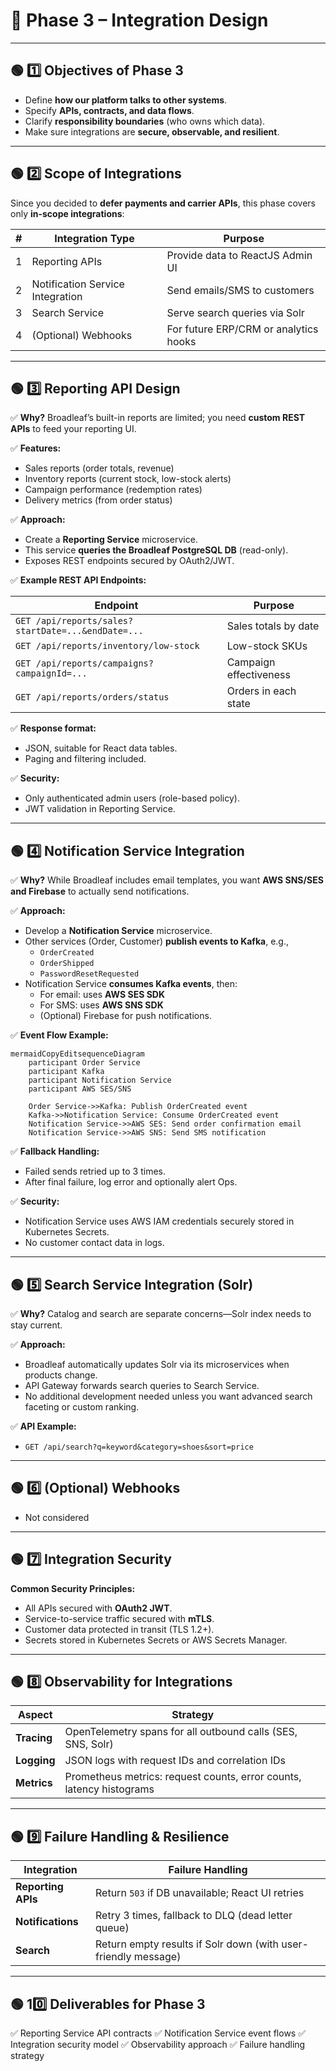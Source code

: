 # 📘 Phase 3 – Integration Design

------

## 🟢 1️⃣ Objectives of Phase 3

- Define **how our platform talks to other systems**.
- Specify **APIs, contracts, and data flows**.
- Clarify **responsibility boundaries** (who owns which data).
- Make sure integrations are **secure, observable, and resilient**.

------

## 🟢 2️⃣ Scope of Integrations

Since you decided to **defer payments and carrier APIs**, this phase covers only **in-scope integrations**:

| #    | Integration Type                 | Purpose                               |
| ---- | -------------------------------- | ------------------------------------- |
| 1    | Reporting APIs                   | Provide data to ReactJS Admin UI      |
| 2    | Notification Service Integration | Send emails/SMS to customers          |
| 3    | Search Service                   | Serve search queries via Solr         |
| 4    | (Optional) Webhooks              | For future ERP/CRM or analytics hooks |



------

## 🟢 3️⃣ Reporting API Design

✅ **Why?**
 Broadleaf’s built-in reports are limited; you need **custom REST APIs** to feed your reporting UI.

✅ **Features:**

- Sales reports (order totals, revenue)
- Inventory reports (current stock, low-stock alerts)
- Campaign performance (redemption rates)
- Delivery metrics (from order status)

✅ **Approach:**

- Create a **Reporting Service** microservice.
- This service **queries the Broadleaf PostgreSQL DB** (read-only).
- Exposes REST endpoints secured by OAuth2/JWT.

✅ **Example REST API Endpoints:**

| Endpoint                                           | Purpose                |
| -------------------------------------------------- | ---------------------- |
| `GET /api/reports/sales?startDate=...&endDate=...` | Sales totals by date   |
| `GET /api/reports/inventory/low-stock`             | Low-stock SKUs         |
| `GET /api/reports/campaigns?campaignId=...`        | Campaign effectiveness |
| `GET /api/reports/orders/status`                   | Orders in each state   |



✅ **Response format:**

- JSON, suitable for React data tables.
- Paging and filtering included.

✅ **Security:**

- Only authenticated admin users (role-based policy).
- JWT validation in Reporting Service.

------

## 🟢 4️⃣ Notification Service Integration

✅ **Why?**
 While Broadleaf includes email templates, you want **AWS SNS/SES and Firebase** to actually send notifications.

✅ **Approach:**

- Develop a **Notification Service** microservice.
- Other services (Order, Customer) **publish events to Kafka**, e.g.,
  - `OrderCreated`
  - `OrderShipped`
  - `PasswordResetRequested`
- Notification Service **consumes Kafka events**, then:
  - For email: uses **AWS SES SDK**
  - For SMS: uses **AWS SNS SDK**
  - (Optional) Firebase for push notifications.

✅ **Event Flow Example:**

```
mermaidCopyEditsequenceDiagram
    participant Order Service
    participant Kafka
    participant Notification Service
    participant AWS SES/SNS

    Order Service->>Kafka: Publish OrderCreated event
    Kafka->>Notification Service: Consume OrderCreated event
    Notification Service->>AWS SES: Send order confirmation email
    Notification Service->>AWS SNS: Send SMS notification
```

✅ **Fallback Handling:**

- Failed sends retried up to 3 times.
- After final failure, log error and optionally alert Ops.

✅ **Security:**

- Notification Service uses AWS IAM credentials securely stored in Kubernetes Secrets.
- No customer contact data in logs.

------

## 🟢 5️⃣ Search Service Integration (Solr)

✅ **Why?**
 Catalog and search are separate concerns—Solr index needs to stay current.

✅ **Approach:**

- Broadleaf automatically updates Solr via its microservices when products change.
- API Gateway forwards search queries to Search Service.
- No additional development needed unless you want advanced search faceting or custom ranking.

✅ **API Example:**

- `GET /api/search?q=keyword&category=shoes&sort=price`

------

## 🟢 6️⃣ (Optional) Webhooks

- Not considered

------

## 🟢 7️⃣ Integration Security

**Common Security Principles:**

- All APIs secured with **OAuth2 JWT**.
- Service-to-service traffic secured with **mTLS**.
- Customer data protected in transit (TLS 1.2+).
- Secrets stored in Kubernetes Secrets or AWS Secrets Manager.

------

## 🟢 8️⃣ Observability for Integrations

| Aspect      | Strategy                                                     |
| ----------- | ------------------------------------------------------------ |
| **Tracing** | OpenTelemetry spans for all outbound calls (SES, SNS, Solr)  |
| **Logging** | JSON logs with request IDs and correlation IDs               |
| **Metrics** | Prometheus metrics: request counts, error counts, latency histograms |



------

## 🟢 9️⃣ Failure Handling & Resilience

| Integration        | Failure Handling                                             |
| ------------------ | ------------------------------------------------------------ |
| **Reporting APIs** | Return `503` if DB unavailable; React UI retries             |
| **Notifications**  | Retry 3 times, fallback to DLQ (dead letter queue)           |
| **Search**         | Return empty results if Solr down (with user-friendly message) |



------

## 🟢 10️⃣ Deliverables for Phase 3

✅ Reporting Service API contracts
 ✅ Notification Service event flows
 ✅ Integration security model
 ✅ Observability approach
 ✅ Failure handling strategy